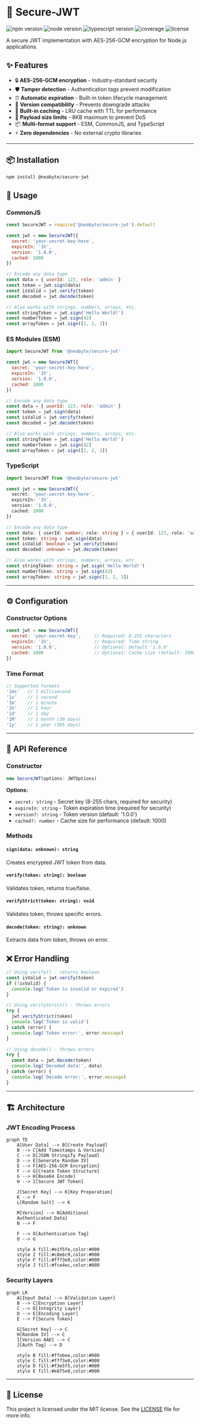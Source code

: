 # 🔐 Secure-JWT

![npm version](https://img.shields.io/npm/v/@neabyte/secure-jwt)
![node version](https://img.shields.io/node/v/@neabyte/secure-jwt)
![typescript version](https://img.shields.io/badge/typeScript-5.9.2-blue.svg)
![coverage](https://img.shields.io/badge/coverage-98%25-brightgreen)
![license](https://img.shields.io/npm/l/@neabyte/secure-jwt.svg)

A secure JWT implementation with AES-256-GCM encryption for Node.js applications.

## ✨ Features

- 🔒 **AES-256-GCM encryption** - Industry-standard security
- 🛡️ **Tamper detection** - Authentication tags prevent modification
- ⏰ **Automatic expiration** - Built-in token lifecycle management
- 🔄 **Version compatibility** - Prevents downgrade attacks
- 🚀 **Built-in caching** - LRU cache with TTL for performance
- 📏 **Payload size limits** - 8KB maximum to prevent DoS
- 📦 **Multi-format support** - ESM, CommonJS, and TypeScript
- ⚡ **Zero dependencies** - No external crypto libraries

---

## 📦 Installation

```bash
npm install @neabyte/secure-jwt
```

## 🚀 Usage

### CommonJS

```javascript
const SecureJWT = require('@neabyte/secure-jwt').default

const jwt = new SecureJWT({
  secret: 'your-secret-key-here',
  expireIn: '1h',
  version: '1.0.0',
  cached: 1000
})

// Encode any data type
const data = { userId: 123, role: 'admin' }
const token = jwt.sign(data)
const isValid = jwt.verify(token)
const decoded = jwt.decode(token)

// Also works with strings, numbers, arrays, etc.
const stringToken = jwt.sign('Hello World!')
const numberToken = jwt.sign(42)
const arrayToken = jwt.sign([1, 2, 3])
```

### ES Modules (ESM)

```javascript
import SecureJWT from '@neabyte/secure-jwt'

const jwt = new SecureJWT({
  secret: 'your-secret-key-here',
  expireIn: '1h',
  version: '1.0.0',
  cached: 1000
})

// Encode any data type
const data = { userId: 123, role: 'admin' }
const token = jwt.sign(data)
const isValid = jwt.verify(token)
const decoded = jwt.decode(token)

// Also works with strings, numbers, arrays, etc.
const stringToken = jwt.sign('Hello World!')
const numberToken = jwt.sign(42)
const arrayToken = jwt.sign([1, 2, 3])
```

### TypeScript

```typescript
import SecureJWT from '@neabyte/secure-jwt'

const jwt = new SecureJWT({
  secret: 'your-secret-key-here',
  expireIn: '1h',
  version: '1.0.0',
  cached: 1000
})

// Encode any data type
const data: { userId: number; role: string } = { userId: 123, role: 'admin' }
const token: string = jwt.sign(data)
const isValid: boolean = jwt.verify(token)
const decoded: unknown = jwt.decode(token)

// Also works with strings, numbers, arrays, etc.
const stringToken: string = jwt.sign('Hello World!')
const numberToken: string = jwt.sign(42)
const arrayToken: string = jwt.sign([1, 2, 3])
```

---

## ⚙️ Configuration

### Constructor Options

```javascript
const jwt = new SecureJWT({
  secret: 'your-secret-key',     // Required: 8-255 characters
  expireIn: '1h',                // Required: Time string
  version: '1.0.0',              // Optional: Default '1.0.0'
  cached: 1000                   // Optional: Cache size (default: 1000)
})
```

### Time Format

```javascript
// Supported formats
'1ms'   // 1 millisecond
'1s'    // 1 second  
'1m'    // 1 minute
'1h'    // 1 hour
'1d'    // 1 day
'1M'    // 1 month (30 days)
'1y'    // 1 year (365 days)
```

---

## 📝 API Reference

### Constructor

```javascript
new SecureJWT(options: JWTOptions)
```

**Options:**
- `secret: string` - Secret key (8-255 chars, required for security)
- `expireIn: string` - Token expiration time (required for security)
- `version?: string` - Token version (default: '1.0.0')
- `cached?: number` - Cache size for performance (default: 1000)

### Methods

#### `sign(data: unknown): string`
Creates encrypted JWT token from data.

#### `verify(token: string): boolean`
Validates token, returns true/false.

#### `verifyStrict(token: string): void`
Validates token, throws specific errors.

#### `decode(token: string): unknown`
Extracts data from token, throws on error.

## ❌ Error Handling

```javascript
// Using verify() - returns boolean
const isValid = jwt.verify(token)
if (!isValid) {
  console.log('Token is invalid or expired')
}

// Using verifyStrict() - throws errors
try {
  jwt.verifyStrict(token)
  console.log('Token is valid')
} catch (error) {
  console.log('Token error:', error.message)
}

// Using decode() - throws errors
try {
  const data = jwt.decode(token)
  console.log('Decoded data:', data)
} catch (error) {
  console.log('Decode error:', error.message)
}
```

---

## 🏗️ Architecture

### JWT Encoding Process

```mermaid
graph TD
    A[User Data] --> B[Create Payload]
    B --> C[Add Timestamps & Version]
    C --> D[JSON Stringify Payload]
    D --> E[Generate Random IV]
    E --> F[AES-256-GCM Encryption]
    F --> G[Create Token Structure]
    G --> H[Base64 Encode]
    H --> I[Secure JWT Token]

    J[Secret Key] --> K[Key Preparation]
    K --> F
    L[Random Salt] --> K

    M[Version] --> N[Additional
    Authenticated Data]
    N --> F

    F --> O[Authentication Tag]
    O --> G

    style A fill:#e1f5fe,color:#000
    style I fill:#c8e6c9,color:#000
    style F fill:#fff3e0,color:#000
    style J fill:#fce4ec,color:#000
```

### Security Layers

```mermaid
graph LR
    A[Input Data] --> B[Validation Layer]
    B --> C[Encryption Layer]
    C --> D[Integrity Layer]
    D --> E[Encoding Layer]
    E --> F[Secure Token]

    G[Secret Key] --> C
    H[Random IV] --> C
    I[Version AAD] --> C
    J[Auth Tag] --> D

    style B fill:#ffebee,color:#000
    style C fill:#fff3e0,color:#000
    style D fill:#f3e5f5,color:#000
    style E fill:#e8f5e8,color:#000
```

---

## 📄 License

This project is licensed under the MIT license. See the [LICENSE](LICENSE) file for more info.
